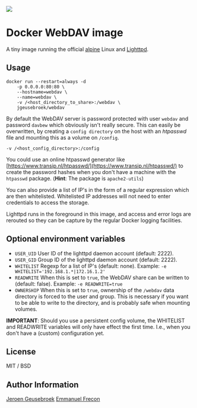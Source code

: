 [![](https://badge.imagelayers.io/jgeusebroek/webdav:latest.svg)](https://imagelayers.io/?images=jgeusebroek/webdav:latest 'Get your own badge on imagelayers.io')

# Docker WebDAV image

A tiny image running the official [alpine](https://hub.docker.com/_/alpine/)
Linux and [Lighttpd](https://www.lighttpd.net/).

## Usage

	docker run --restart=always -d
		-p 0.0.0.0:80:80 \
		--hostname=webdav \
		--name=webdav \
		-v /<host_directory_to_share>:/webdav \
		jgeusebroek/webdav

By default the WebDAV server is password protected with user `webdav` and
password `davbew` which obviously isn't really secure.
This can easily be overwritten, by creating a `config directory` on the host
with an *htpasswd* file and mounting this as a volume on `/config`.

	-v /<host_config_directory>:/config

You could use an online htpasswd generator like
[https://www.transip.nl/htpasswd/](https://www.transip.nl/htpasswd/) to create
the password hashes when you don't have a machine with the `htpasswd` package.
(**Hint**: The package is `apache2-utils`)

You can also provide a list of IP's in the form of a regular expression which
are then whitelisted. Whitelisted IP addresses will not need to enter
credentials to access the storage.

Lighttpd runs in the foreground in this image, and access and error logs are
rerouted so they can be capture by the regular Docker logging facilities.

## Optional environment variables

* `USER_UID` User ID of the lighttpd daemon account (default: 2222).
* `USER_GID` Group ID of the lighttpd daemon account (default: 2222).
* `WHITELIST` Regexp for a list of IP's (default: none). Example: `-e WHITELIST='192.168.1.*|172.16.1.2'`
* `READWRITE` When this is set to `true`, the WebDAV share can be written to (default: false). Example: `-e READWRITE=true`
* `OWNERSHIP` When this is set to `true`, ownership of the `/webdav` data directory is forced to the user and group.  This is necessary if you want to be able to write to the directory, and is probably safe when mounting volumes.

**IMPORTANT**: Should you use a persistent config volume, the WHITELIST and
READWRITE variables will only have effect the first time. I.e., when you don't
have a (custom) configuration yet.

## License

MIT / BSD

## Author Information

[Jeroen Geusebroek](http://jeroengeusebroek.nl/)
[Emmanuel Frecon](https://github.com/efrecon/)